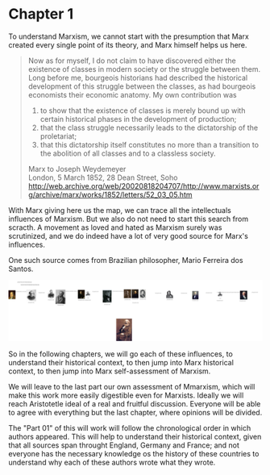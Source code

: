 # Chapter 1

To understand Marxism, we cannot start with the presumption that Marx created every single point of its theory, and Marx himself helps us here.

> Now as for myself, I do not claim to have discovered either the existence of classes in modern society or the struggle between them. Long before me, bourgeois historians had described the historical development of this struggle between the classes, as had bourgeois economists their economic anatomy. My own contribution was 
> 1. to show that the existence of classes is merely bound up with certain historical phases in the development of production; 
> 2. that the class struggle necessarily leads to the dictatorship of the proletariat; 
> 3. that this dictatorship itself constitutes no more than a transition to the abolition of all classes and to a classless society.  
>
> Marx to Joseph Weydemeyer  
> London, 5 March 1852, 28 Dean Street, Soho
> http://web.archive.org/web/20020818204707/http://www.marxists.org/archive/marx/works/1852/letters/52_03_05.htm

With Marx giving here us the map, we can trace all the intellectuals influences of Marxism. But we also do not need to start this search from scracth. A movement as loved and hated as Marxism surely was scrutinized, and we do indeed have a lot of very good source for Marx's influences.

One such source comes from Brazilian philosopher, Mario Ferreira dos Santos.

![Marx Influence](./MarxInfluence.svg)

So in the following chapters, we will go each of these influences, to understand their historical context, to then jump into Marx historical context, to then jump into Marx self-assessment of Marxism.

We will leave to the last part our own assessment of Mmarxism, which will  make this work more easily digestible even for Marxists. Ideally we will reach Aristotetle ideal of a real and fruitful discussion. Everyone will be able to agree with everything but the last chapter, where opinions will be divided.

The "Part 01" of this will work will follow the chronological order in which authors appeared. This will help to understand their historical context, given that all sources span throught England, Germany and France; and not everyone has the necessary knowledge os the history of these countries to understand why each of these authors wrote what they wrote.
